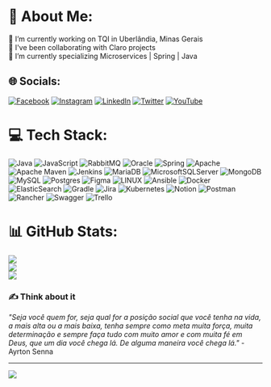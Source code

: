 # 💫 About Me:
🔭 I’m currently working on TQI in Uberlândia, Minas Gerais<br>🤝 I've been collaborating with Claro projects<br>🌱 I’m currently specializing Microservices | Spring | Java


## 🌐 Socials:
[![Facebook](https://img.shields.io/badge/Facebook-%231877F2.svg?logo=Facebook&logoColor=white)](https://www.facebook.com/ezequiel.moreira.5) [![Instagram](https://img.shields.io/badge/Instagram-%23E4405F.svg?logo=Instagram&logoColor=white)](https://www.instagram.com/ezequielmmarques/) [![LinkedIn](https://img.shields.io/badge/LinkedIn-%230077B5.svg?logo=linkedin&logoColor=white)](https://www.linkedin.com/in/ezequiel-moreira/) [![Twitter](https://img.shields.io/badge/Twitter-%231DA1F2.svg?logo=Twitter&logoColor=white)](https://twitter.com/ezequielmoreira) [![YouTube](https://img.shields.io/badge/YouTube-%23FF0000.svg?logo=YouTube&logoColor=white)](https://www.youtube.com/channel/UCDfYm1F20MJB7waR1KDTl6Q)

# 💻 Tech Stack:
![Java](https://img.shields.io/badge/java-%23ED8B00.svg?style=for-the-badge&logo=java&logoColor=white) ![JavaScript](https://img.shields.io/badge/javascript-%23323330.svg?style=for-the-badge&logo=javascript&logoColor=%23F7DF1E) ![RabbitMQ](https://img.shields.io/badge/Rabbitmq-FF6600?style=for-the-badge&logo=rabbitmq&logoColor=white) ![Oracle](https://img.shields.io/badge/Oracle-F80000?style=for-the-badge&logo=oracle&logoColor=white) ![Spring](https://img.shields.io/badge/spring-%236DB33F.svg?style=for-the-badge&logo=spring&logoColor=white) ![Apache](https://img.shields.io/badge/apache-%23D42029.svg?style=for-the-badge&logo=apache&logoColor=white) ![Apache Maven](https://img.shields.io/badge/Apache%20Maven-C71A36?style=for-the-badge&logo=Apache%20Maven&logoColor=white) ![Jenkins](https://img.shields.io/badge/jenkins-%232C5263.svg?style=for-the-badge&logo=jenkins&logoColor=white) ![MariaDB](https://img.shields.io/badge/MariaDB-003545?style=for-the-badge&logo=mariadb&logoColor=white) ![MicrosoftSQLServer](https://img.shields.io/badge/Microsoft%20SQL%20Sever-CC2927?style=for-the-badge&logo=microsoft%20sql%20server&logoColor=white) ![MongoDB](https://img.shields.io/badge/MongoDB-%234ea94b.svg?style=for-the-badge&logo=mongodb&logoColor=white) ![MySQL](https://img.shields.io/badge/mysql-%2300f.svg?style=for-the-badge&logo=mysql&logoColor=white) ![Postgres](https://img.shields.io/badge/postgres-%23316192.svg?style=for-the-badge&logo=postgresql&logoColor=white) 	![Figma](https://img.shields.io/badge/figma-%23F24E1E.svg?style=for-the-badge&logo=figma&logoColor=white) ![LINUX](https://img.shields.io/badge/Linux-FCC624?style=for-the-badge&logo=linux&logoColor=black) ![Ansible](https://img.shields.io/badge/ansible-%231A1918.svg?style=for-the-badge&logo=ansible&logoColor=white) ![Docker](https://img.shields.io/badge/docker-%230db7ed.svg?style=for-the-badge&logo=docker&logoColor=white) ![ElasticSearch](https://img.shields.io/badge/-ElasticSearch-005571?style=for-the-badge&logo=elasticsearch) ![Gradle](https://img.shields.io/badge/Gradle-02303A.svg?style=for-the-badge&logo=Gradle&logoColor=white) ![Jira](https://img.shields.io/badge/jira-%230A0FFF.svg?style=for-the-badge&logo=jira&logoColor=white) ![Kubernetes](https://img.shields.io/badge/kubernetes-%23326ce5.svg?style=for-the-badge&logo=kubernetes&logoColor=white) ![Notion](https://img.shields.io/badge/Notion-%23000000.svg?style=for-the-badge&logo=notion&logoColor=white) ![Postman](https://img.shields.io/badge/Postman-FF6C37?style=for-the-badge&logo=postman&logoColor=white) ![Rancher](https://img.shields.io/badge/rancher-%230075A8.svg?style=for-the-badge&logo=rancher&logoColor=white) ![Swagger](https://img.shields.io/badge/-Swagger-%23Clojure?style=for-the-badge&logo=swagger&logoColor=white) ![Trello](https://img.shields.io/badge/Trello-%23026AA7.svg?style=for-the-badge&logo=Trello&logoColor=white)
# 📊 GitHub Stats:
![](https://github-readme-stats.vercel.app/api?username=ezequielmmarques&theme=dark&hide_border=false&include_all_commits=false&count_private=false)<br/>
![](https://github-readme-streak-stats.herokuapp.com/?user=ezequielmmarques&theme=dark&hide_border=false)<br/>
![](https://github-readme-stats.vercel.app/api/top-langs/?username=ezequielmmarques&theme=dark&hide_border=false&include_all_commits=false&count_private=false&layout=compact)

### ✍️ Think about it
*"Seja você quem for, seja qual for a posição social que você tenha na vida, a mais alta ou a mais baixa, tenha sempre como meta muita força, muita determinação e sempre faça tudo com muito amor e com muita fé em Deus, que um dia você chega lá. De alguma maneira você chega lá."*  - Ayrton Senna

---
[![](https://visitcount.itsvg.in/api?id=ezequielmmarques&icon=0&color=0)](https://visitcount.itsvg.in)

<!-- Proudly created with GPRM ( https://gprm.itsvg.in ) -->
